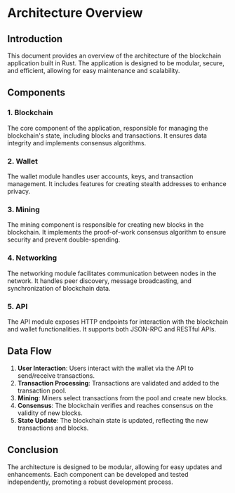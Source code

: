 # Architecture Overview

## Introduction

This document provides an overview of the architecture of the blockchain application built in Rust. The application is designed to be modular, secure, and efficient, allowing for easy maintenance and scalability.

## Components

### 1. Blockchain

The core component of the application, responsible for managing the blockchain's state, including blocks and transactions. It ensures data integrity and implements consensus algorithms.

### 2. Wallet

The wallet module handles user accounts, keys, and transaction management. It includes features for creating stealth addresses to enhance privacy.

### 3. Mining

The mining component is responsible for creating new blocks in the blockchain. It implements the proof-of-work consensus algorithm to ensure security and prevent double-spending.

### 4. Networking

The networking module facilitates communication between nodes in the network. It handles peer discovery, message broadcasting, and synchronization of blockchain data.

### 5. API

The API module exposes HTTP endpoints for interaction with the blockchain and wallet functionalities. It supports both JSON-RPC and RESTful APIs.

## Data Flow

1. **User Interaction**: Users interact with the wallet via the API to send/receive transactions.
2. **Transaction Processing**: Transactions are validated and added to the transaction pool.
3. **Mining**: Miners select transactions from the pool and create new blocks.
4. **Consensus**: The blockchain verifies and reaches consensus on the validity of new blocks.
5. **State Update**: The blockchain state is updated, reflecting the new transactions and blocks.

## Conclusion

The architecture is designed to be modular, allowing for easy updates and enhancements. Each component can be developed and tested independently, promoting a robust development process.
